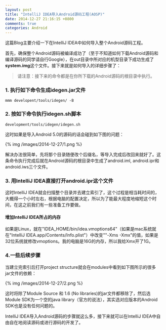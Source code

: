 ```yaml
---
layout: post
title: "IntelliJ IDEA导入Android源码工程(AOSP)"
date: 2014-12-27 21:16:15 +0800
comments: true
categories: Android
---
```

这篇Blog主要介绍一下在IntelliJ IDEA中如何导入整个Android源码工程。

首先，确保整个Android源码被编译成功了（至于不知道如何下载Android源码和编译源码的同学请自行Google），在out目录中所对应的机型目录下成功生成了**system.img**这个文件。接下来就是如何导入的详细步骤了：

> 请注意：接下来的命令都是在你所下载的Android源码的根目录中执行。

<!--more-->

### 1. 执行如下命令生成idegen.jar文件

```
mmm developent/tools/idegen/ -B
```

### 2. 按如下命令执行idegen.sh脚本

```
development/tools/idegen/idegen.sh
```
这时如果是导入Android 5.0的源码的话会碰到如下图的问题：

{% img /images/2014-12-27/1.png %}

解决办法很简单，先将那个目录随便改个后缀名，等导入完成后改回来就好了。这条命令执行完成后就在Android源码的根目录中生成了android.iml, android.ipr和android.iws三个文件。

### 3. 用IntelliJ IDEA直接打开android.ipr这个文件

这时IntelliJ IDEA就会扫描整个目录并去建立索引了，这个过程是相当耗时间的，大概得一个小时左右，根据电脑的配置决定，所以为了能最大程度地缩短这个时间，在这之前我们有一些准备工作要做。

#### 增加IntelliJ IDEA所占的内存
如果是Linux，就在"IDEA_HOME/bin/idea.vmoptions64"（如果是mac系统就在"IntelliJ IDEA.app/Contents/Info.plist"）中改变""-Xms -Xmx"的值，如果是32位系统就修改vmoptions。我的电脑是16G的内存，所以我给Xmx开了1G。

### 4.一些后续步骤
当建立完索引后打开project structure就会在modules中看到如下图所示的很多jar文件的依赖：

{% img /images/2014-12-27/2.png %}

这时将除了Module Source 和 1.6 (No libraries)的jar文件都移除了，然后选Module SDK为一个空的java library（官方的说法），其实选对应版本的Android SDK也是没有任何问题的。

IntelliJ IDEA导入Android源码的步骤就这么多，接下来就可以在IntelliJ IDEA中自由自在地阅读源码或进行源码的开发了。





 
